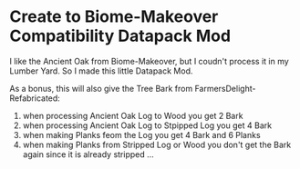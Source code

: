 # Create to Biome-Makeover Compatibility Datapack Mod

I like the Ancient Oak from Biome-Makeover, but I coudn't process it in my Lumber Yard. So I made this little Datapack Mod.

As a bonus, this will also give the Tree Bark from FarmersDelight-Refabricated:

1. when processing Ancient Oak Log to Wood you get 2 Bark
2. when processing Ancient Oak Log to Stpipped Log you get 4 Bark
3. when making Planks feom the Log you get 4 Bark and 6 Planks
4. when making Planks from Stripped Log or Wood you don't get the Bark again since it is already stripped ...
